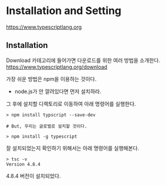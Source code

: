 # Installation and Setting

https://www.typescriptlang.org

## Installation

Download 카테고리에 들어가면 다운로드를 위한 여러 방법을 소개한다.
https://www.typescriptlang.org/download

가장 쉬운 방법은 npm을 이용하는 것이다.

-   node.js가 안 깔려있다면 먼저 설치하라.

그 후에 설치할 디렉토리로 이동하여 아래 명령어를 실행한다.

```
> npm install typscript --save-dev

# But, 우리는 글로벌로 설치할 것이다.

> npm install -g typescript
```

잘 설치되었는지 확인하기 위해서는 아래 명령어를 실행해본다.

```
> tsc -v
Version 4.8.4
```

4.8.4 버전이 설치되었다.
